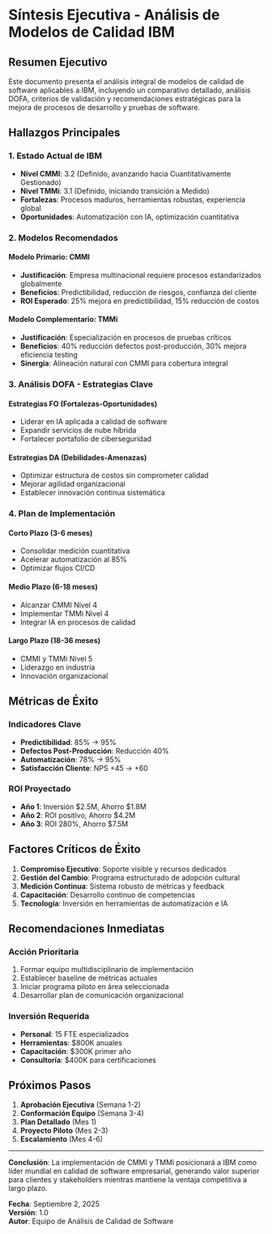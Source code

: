 # Síntesis Ejecutiva - Análisis de Modelos de Calidad IBM

## Resumen Ejecutivo

Este documento presenta el análisis integral de modelos de calidad de software aplicables a IBM, incluyendo un comparativo detallado, análisis DOFA, criterios de validación y recomendaciones estratégicas para la mejora de procesos de desarrollo y pruebas de software.

## Hallazgos Principales

### 1. Estado Actual de IBM
- **Nivel CMMI**: 3.2 (Definido, avanzando hacia Cuantitativamente Gestionado)
- **Nivel TMMi**: 3.1 (Definido, iniciando transición a Medido)
- **Fortalezas**: Procesos maduros, herramientas robustas, experiencia global
- **Oportunidades**: Automatización con IA, optimización cuantitativa

### 2. Modelos Recomendados

#### Modelo Primario: CMMI
- **Justificación**: Empresa multinacional requiere procesos estandarizados globalmente
- **Beneficios**: Predictibilidad, reducción de riesgos, confianza del cliente
- **ROI Esperado**: 25% mejora en predictibilidad, 15% reducción de costos

#### Modelo Complementario: TMMi
- **Justificación**: Especialización en procesos de pruebas críticos
- **Beneficios**: 40% reducción defectos post-producción, 30% mejora eficiencia testing
- **Sinergia**: Alineación natural con CMMI para cobertura integral

### 3. Análisis DOFA - Estrategias Clave

#### Estrategias FO (Fortalezas-Oportunidades)
- Liderar en IA aplicada a calidad de software
- Expandir servicios de nube híbrida
- Fortalecer portafolio de ciberseguridad

#### Estrategias DA (Debilidades-Amenazas)
- Optimizar estructura de costos sin comprometer calidad
- Mejorar agilidad organizacional
- Establecer innovación continua sistemática

### 4. Plan de Implementación

#### Corto Plazo (3-6 meses)
- Consolidar medición cuantitativa
- Acelerar automatización al 85%
- Optimizar flujos CI/CD

#### Medio Plazo (6-18 meses)
- Alcanzar CMMI Nivel 4
- Implementar TMMi Nivel 4
- Integrar IA en procesos de calidad

#### Largo Plazo (18-36 meses)
- CMMI y TMMi Nivel 5
- Liderazgo en industria
- Innovación organizacional

## Métricas de Éxito

### Indicadores Clave
- **Predictibilidad**: 85% → 95%
- **Defectos Post-Producción**: Reducción 40%
- **Automatización**: 78% → 95%
- **Satisfacción Cliente**: NPS +45 → +60

### ROI Proyectado
- **Año 1**: Inversión $2.5M, Ahorro $1.8M
- **Año 2**: ROI positivo, Ahorro $4.2M
- **Año 3**: ROI 280%, Ahorro $7.5M

## Factores Críticos de Éxito

1. **Compromiso Ejecutivo**: Soporte visible y recursos dedicados
2. **Gestión del Cambio**: Programa estructurado de adopción cultural
3. **Medición Continua**: Sistema robusto de métricas y feedback
4. **Capacitación**: Desarrollo continuo de competencias
5. **Tecnología**: Inversión en herramientas de automatización e IA

## Recomendaciones Inmediatas

### Acción Prioritaria
1. Formar equipo multidisciplinario de implementación
2. Establecer baseline de métricas actuales
3. Iniciar programa piloto en área seleccionada
4. Desarrollar plan de comunicación organizacional

### Inversión Requerida
- **Personal**: 15 FTE especializados
- **Herramientas**: $800K anuales
- **Capacitación**: $300K primer año
- **Consultoría**: $400K para certificaciones

## Próximos Pasos

1. **Aprobación Ejecutiva** (Semana 1-2)
2. **Conformación Equipo** (Semana 3-4)
3. **Plan Detallado** (Mes 1)
4. **Proyecto Piloto** (Mes 2-3)
5. **Escalamiento** (Mes 4-6)

---

**Conclusión**: La implementación de CMMI y TMMi posicionará a IBM como líder mundial en calidad de software empresarial, generando valor superior para clientes y stakeholders mientras mantiene la ventaja competitiva a largo plazo.

**Fecha**: Septiembre 2, 2025  
**Versión**: 1.0  
**Autor**: Equipo de Análisis de Calidad de Software
